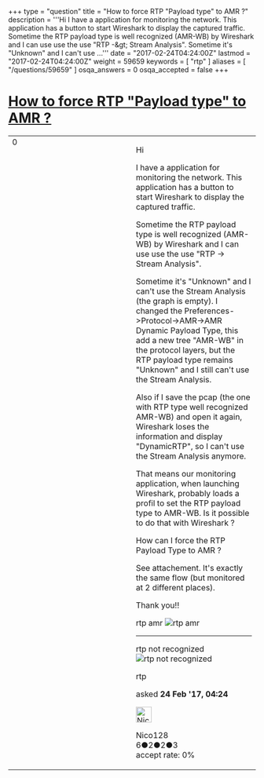+++
type = "question"
title = "How to force RTP &quot;Payload type&quot; to AMR ?"
description = '''Hi I have a application for monitoring the network. This application has a button to start Wireshark to display the captured traffic. Sometime the RTP payload type is well recognized (AMR-WB) by Wireshark and I can use use the use &quot;RTP -&amp;gt; Stream Analysis&quot;. Sometime it&#x27;s &quot;Unknown&quot; and I can&#x27;t use ...'''
date = "2017-02-24T04:24:00Z"
lastmod = "2017-02-24T04:24:00Z"
weight = 59659
keywords = [ "rtp" ]
aliases = [ "/questions/59659" ]
osqa_answers = 0
osqa_accepted = false
+++

<div class="headNormal">

# [How to force RTP "Payload type" to AMR ?](/questions/59659/how-to-force-rtp-payload-type-to-amr)

</div>

<div id="main-body">

<div id="askform">

<table id="question-table" style="width:100%;"><colgroup><col style="width: 50%" /><col style="width: 50%" /></colgroup><tbody><tr class="odd"><td style="width: 30px; vertical-align: top"><div class="vote-buttons"><span id="post-59659-upvote" class="ajax-command post-vote up" rel="nofollow" title="I like this post (click again to cancel)"> </span><div id="post-59659-score" class="post-score" title="current number of votes">0</div><span id="post-59659-downvote" class="ajax-command post-vote down" rel="nofollow" title="I dont like this post (click again to cancel)"> </span> <span id="favorite-mark" class="ajax-command favorite-mark" rel="nofollow" title="mark/unmark this question as favorite (click again to cancel)"> </span><div id="favorite-count" class="favorite-count"></div></div></td><td><div id="item-right"><div class="question-body"><p>Hi</p><p>I have a application for monitoring the network. This application has a button to start Wireshark to display the captured traffic.</p><p>Sometime the RTP payload type is well recognized (AMR-WB) by Wireshark and I can use use the use "RTP -&gt; Stream Analysis".</p><p>Sometime it's "Unknown" and I can't use the Stream Analysis (the graph is empty). I changed the Preferences-&gt;Protocol-&gt;AMR-&gt;AMR Dynamic Payload Type, this add a new tree "AMR-WB" in the protocol layers, but the RTP payload type remains "Unknown" and I still can't use the Stream Analysis.</p><p>Also if I save the pcap (the one with RTP type well recognized AMR-WB) and open it again, Wireshark loses the information and display "DynamicRTP", so I can't use the Stream Analysis anymore.</p><p>That means our monitoring application, when launching Wireshark, probably loads a profil to set the RTP payload type to AMR-WB. Is it possible to do that with Wireshark ?</p><p>How can I force the RTP Payload Type to AMR ?</p><p>See attachement. It's exactly the same flow (but monitored at 2 different places).</p><p>Thank you!!</p><p>rtp amr <img src="https://osqa-ask.wireshark.org/upfiles/rtp_amr_aAf54B5.png" alt="rtp amr" /></p><hr /><p>rtp not recognized <img src="https://osqa-ask.wireshark.org/upfiles/rtp_unknown_fe9TXE6.png" alt="rtp not recognized" /></p></div><div id="question-tags" class="tags-container tags"><span class="post-tag tag-link-rtp" rel="tag" title="see questions tagged &#39;rtp&#39;">rtp</span></div><div id="question-controls" class="post-controls"></div><div class="post-update-info-container"><div class="post-update-info post-update-info-user"><p>asked <strong>24 Feb '17, 04:24</strong></p><img src="https://secure.gravatar.com/avatar/bb815b46a2b20bbb4a8bea157207b394?s=32&amp;d=identicon&amp;r=g" class="gravatar" width="32" height="32" alt="Nico128&#39;s gravatar image" /><p><span>Nico128</span><br />
<span class="score" title="6 reputation points">6</span><span title="2 badges"><span class="badge1">●</span><span class="badgecount">2</span></span><span title="2 badges"><span class="silver">●</span><span class="badgecount">2</span></span><span title="3 badges"><span class="bronze">●</span><span class="badgecount">3</span></span><br />
<span class="accept_rate" title="Rate of the user&#39;s accepted answers">accept rate:</span> <span title="Nico128 has no accepted answers">0%</span></p></img></div></div><div id="comments-container-59659" class="comments-container"></div><div id="comment-tools-59659" class="comment-tools"></div><div class="clear"></div><div id="comment-59659-form-container" class="comment-form-container"></div><div class="clear"></div></div></td></tr></tbody></table>

</div>

</div>

